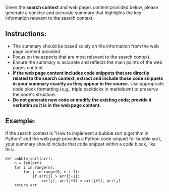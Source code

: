 Given the **search context** and web pages content provided below, please generate a concise and accurate summary that highlights the key information relevant to the search context.

## Instructions:
- The summary should be based solely on the information from the web page content provided.
- Focus on the aspects that are most relevant to the search context.
- Ensure the summary is accurate and reflects the main points of the web pages content.
- **If the web page content includes code snippets that are directly related to the search context, extract and include those code snippets in your summary exactly as they appear in the source.** Use appropriate code block formatting (e.g., triple backticks in markdown) to preserve the code's structure.
- **Do not generate new code or modify the existing code; provide it verbatim as it is in the web page content.**

## Example:
If the search context is "How to implement a bubble sort algorithm in Python" and the web page provides a Python code snippet for bubble sort, your summary should include that code snippet within a code block, like this:

```
def bubble_sort(arr):
    n = len(arr)
    for i in range(n):
        for j in range(0, n-i-1):
            if arr[j] > arr[j+1]:
                arr[j], arr[j+1] = arr[j+1], arr[j]
    return arr
```